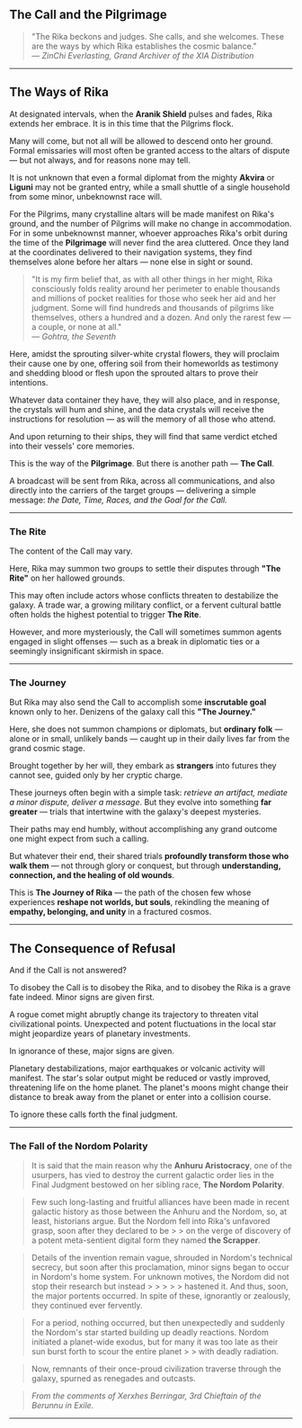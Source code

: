 ## The Call and the Pilgrimage

> "The Rika beckons and judges. She calls, and she welcomes. These are the ways by which Rika establishes the cosmic balance."  
> — *ZinChi Everlasting, Grand Archiver of the XIA Distribution*

---

## The Ways of Rika

At designated intervals, when the **Aranik Shield** pulses and fades, Rika extends her embrace. It is in this time that the Pilgrims flock.

Many will come, but not all will be allowed to descend onto her ground. Formal emissaries will most often be granted access to the altars of dispute — but not always, and for reasons none may tell.

It is not unknown that even a formal diplomat from the mighty **Akvira** or **Liguni** may not be granted entry, while a small shuttle of a single household from some minor, unbeknownst race will.

For the Pilgrims, many crystalline altars will be made manifest on Rika's ground, and the number of Pilgrims will make no change in accommodation. For in some unbeknownst manner, whoever approaches Rika's orbit during the time of the **Pilgrimage** will never find the area cluttered. Once they land at the coordinates delivered to their navigation systems, they find themselves alone before her altars — none else in sight or sound.

> "It is my firm belief that, as with all other things in her might, Rika consciously folds reality around her perimeter to enable thousands and millions of pocket realities for those who seek her aid and her judgment. Some will find hundreds and thousands of pilgrims like themselves, others a hundred and a dozen. And only the rarest few — a couple, or none at all."  
> — *Gohtra, the Seventh*

Here, amidst the sprouting silver-white crystal flowers, they will proclaim their cause one by one, offering soil from their homeworlds as testimony and shedding blood or flesh upon the sprouted altars to prove their intentions.

Whatever data container they have, they will also place, and in response, the crystals will hum and shine, and the data crystals will receive the instructions for resolution — as will the memory of all those who attend.

And upon returning to their ships, they will find that same verdict etched into their vessels' core memories.

This is the way of the **Pilgrimage**. But there is another path — **The Call**.

A broadcast will be sent from Rika, across all communications, and also directly into the carriers of the target groups — delivering a simple message: *the Date, Time, Races, and the Goal for the Call.*

---

### The Rite

The content of the Call may vary. 

Here, Rika may summon two groups to settle their disputes through **"The Rite"** on her hallowed grounds. 

This may often include actors whose conflicts threaten to destabilize the galaxy. 
A trade war, a growing military conflict, or a fervent cultural battle often holds the highest potential to trigger **The Rite**.

However, and more mysteriously, the Call will sometimes summon agents engaged in slight offenses — such as a break in diplomatic ties or a seemingly insignificant skirmish in space.

---

### The Journey

But Rika may also send the Call to accomplish some **inscrutable goal** known only to her. Denizens of the galaxy call this **"The Journey."**

Here, she does not summon champions or diplomats, but **ordinary folk** — alone or in small, unlikely bands — caught up in their daily lives far from the grand cosmic stage.

Brought together by her will, they embark as **strangers** into futures they cannot see, guided only by her cryptic charge.

These journeys often begin with a simple task: *retrieve an artifact, mediate a minor dispute, deliver a message*. But they evolve into something **far greater** — trials that intertwine with the galaxy's deepest mysteries.

Their paths may end humbly, without accomplishing any grand outcome one might expect from such a calling.

But whatever their end, their shared trials **profoundly transform those who walk them** — not through glory or conquest, but through **understanding, connection, and the healing of old wounds**.

This is **The Journey of Rika** — the path of the chosen few whose experiences **reshape not worlds, but souls**, rekindling the meaning of **empathy, belonging, and unity** in a fractured cosmos.

---

## The Consequence of Refusal

And if the Call is not answered?

To disobey the Call is to disobey the Rika, and to disobey the Rika is a grave fate indeed. Minor signs are given first.

A rogue comet might abruptly change its trajectory to threaten vital civilizational points. Unexpected and potent fluctuations in the local star might jeopardize years of planetary investments.

In ignorance of these, major signs are given.

Planetary destabilizations, major earthquakes or volcanic activity will manifest. The star's solar output might be reduced or vastly improved, threatening life on the home planet. The planet's moons might change their distance to break away from the planet or enter into a collision course.

To ignore these calls forth the final judgment.

---

### The Fall of the Nordom Polarity

> It is said that the main reason why the **Anhuru Aristocracy**, one of the usurpers, has vied to destroy the current galactic order lies in the Final Judgment bestowed on her sibling race, **The Nordom Polarity**.

> Few such long-lasting and fruitful alliances have been made in recent galactic history as those between the Anhuru and the Nordom, so, at least, historians argue. But the Nordom fell into Rika's unfavored grasp, soon after they declared to be > > on the verge of discovery of a potent meta-sentient digital form they named **the Scrapper**.

> Details of the invention remain vague, shrouded in Nordom's technical secrecy, but soon after this proclamation, minor signs began to occur in Nordom's home system. For unknown motives, the Nordom did not stop their research but instead > > > > > hastened it. And thus, soon, the major portents occurred. In spite of these, ignorantly or zealously, they continued ever fervently.

> For a period, nothing occurred, but then unexpectedly and suddenly the Nordom's star started building up deadly reactions. Nordom initiated a planet-wide exodus, but for many it was too late as their sun burst forth to scour the entire planet > > with deadly radiation.

> Now, remnants of their once-proud civilization traverse through the galaxy, spurned as renegades and outcasts.

> *From the comments of Xerxhes Berringar, 3rd Chieftain of the Berunnu in Exile.*

---
